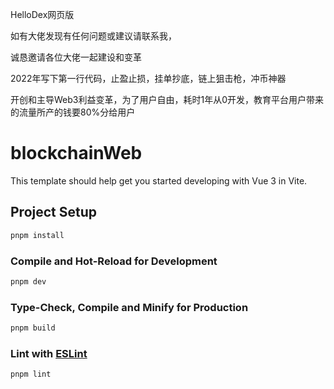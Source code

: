 HelloDex网页版

如有大佬发现有任何问题或建议请联系我，

诚恳邀请各位大佬一起建设和变革

2022年写下第一行代码，止盈止损，挂单抄底，链上狙击枪，冲币神器

开创和主导Web3利益变革，为了用户自由，耗时1年从0开发，教育平台用户带来的流量所产的钱要80%分给用户

# blockchainWeb

This template should help get you started developing with Vue 3 in Vite.

## Project Setup

```sh
pnpm install
```

### Compile and Hot-Reload for Development

```sh
pnpm dev
```

### Type-Check, Compile and Minify for Production

```sh
pnpm build
```

### Lint with [ESLint](https://eslint.org/)

```sh
pnpm lint
```
